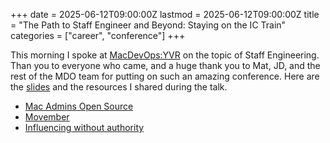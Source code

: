 +++
date = 2025-06-12T09:00:00Z
lastmod = 2025-06-12T09:00:00Z
title = "The Path to Staff Engineer and Beyond: Staying on the IC Train"
categories = ["career", "conference"]
+++

This morning I spoke at [MacDevOps:YVR](https://mdoyvr.com/) on the topic of Staff Engineering. Than you to everyone who came, and a huge thank you to Mat, JD, and the rest of the MDO team for putting on such an amazing conference. Here are the [slides](/images/posts/2025-06-12/the_path_to_staff_engineer.pdf) and the resources I shared during the talk.

- [Mac Admins Open Source](https://macadmins.io)
- [Movember](https://graham.at/movember)
- [Influencing without authority](https://online.hbs.edu/blog/post/influence-without-authority)
